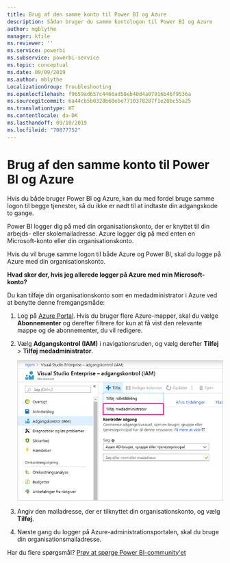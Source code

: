 ```yaml
---
title: Brug af den samme konto til Power BI og Azure
description: Sådan bruger du samme kontologon til Power BI og Azure
author: mgblythe
manager: kfile
ms.reviewer: ''
ms.service: powerbi
ms.subservice: powerbi-service
ms.topic: conceptual
ms.date: 09/09/2019
ms.author: mblythe
LocalizationGroup: Troubleshooting
ms.openlocfilehash: f9659ad657c4466ad58eb40d4a07916b46f9536a
ms.sourcegitcommit: 6a44cb5b0328b60ebe7710378287f1e20bc55a25
ms.translationtype: HT
ms.contentlocale: da-DK
ms.lasthandoff: 09/10/2019
ms.locfileid: "70877752"
---
```

# <a name="using-the-same-account-for-power-bi-and-azure"></a>Brug af den samme konto til Power BI og Azure

Hvis du både bruger Power BI og Azure, kan du med fordel bruge samme logon til begge tjenester, så du ikke er nødt til at indtaste din adgangskode to gange.

Power BI logger dig på med din organisationskonto, der er knyttet til din arbejds- eller skolemailadresse.  Azure logger dig på med enten en Microsoft-konto eller din organisationskonto.

Hvis du vil bruge samme logon til både Azure og Power BI, skal du logge på Azure med din organisationskonto.

**Hvad sker der, hvis jeg allerede logger på Azure med min Microsoft-konto?**

Du kan tilføje din organisationskonto som en medadministrator i Azure ved at benytte denne fremgangsmåde:

1. Log på [Azure Portal](http://portal.azure.com/). Hvis du bruger flere Azure-mapper, skal du vælge **Abonnementer** og derefter filtrere for kun at få vist den relevante mappe og de abonnementer, du vil redigere.

1. Vælg **Adgangskontrol (IAM)** i navigationsruden, og vælg derefter **Tilføj** \> **Tilføj medadministrator**.

    ![Tilføj en medadministrator i Azure Portal](media/service-admin-how-to-use-the-same-account-as-azure/add-co-administrator.png)

1. Angiv den mailadresse, der er tilknyttet din organisationskonto, og vælg **Tilføj**.

1. Næste gang du logger på Azure-administrationsportalen, skal du bruge din organisationsmailadresse.

Har du flere spørgsmål? [Prøv at spørge Power BI-community'et](http://community.powerbi.com/)
